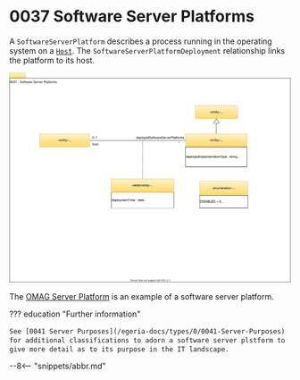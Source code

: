 <!-- SPDX-License-Identifier: CC-BY-4.0 -->
<!-- Copyright Contributors to the Egeria project. -->

# 0037 Software Server Platforms

A `SoftwareServerPlatform` describes a process running in the operating system on a [`Host`](/egeria-docs/types/0/0030-Hosts-and-Platforms).
The `SoftwareServerPlatformDeployment` relationship links the platform to its host.

![UML](0037-Software-Server-Platforms.svg)

The [OMAG Server Platform](/egeria-docs/concepts/omag-server-platform) is an example of a software server platform.

??? education "Further information"
    
    See [0041 Server Purposes](/egeria-docs/types/0/0041-Server-Purposes) for additional classifications to adorn a software server plstform to give more detail as to its purpose in the IT landscape.
    
--8<-- "snippets/abbr.md"

